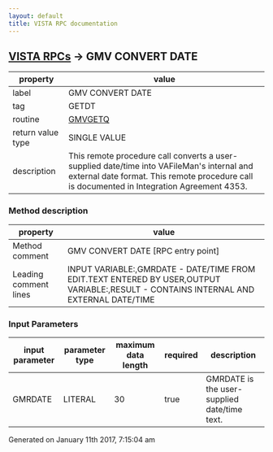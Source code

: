 ```yaml
---
layout: default
title: VISTA RPC documentation
---
```




## [VISTA RPCs](TableOfContent.md) &#8594; GMV CONVERT DATE 

 property | value 
--- | --- 
 label | GMV CONVERT DATE
 tag | GETDT
 routine | [GMVGETQ](http://code.osehra.org/dox/Routine_GMVGETQ_source.html)
 return value type | SINGLE VALUE
 description | This remote procedure call converts a user-supplied date/time into VAFileMan's internal and external date format. This remote procedure call is documented in Integration Agreement 4353.


### Method description

 property | value 
--- | --- 
 Method comment | GMV CONVERT DATE [RPC entry point]
 Leading comment lines | INPUT VARIABLE:,GMRDATE - DATE/TIME FROM EDIT.TEXT ENTERED BY USER,OUTPUT VARIABLE:,RESULT - CONTAINS INTERNAL AND EXTERNAL DATE/TIME

### Input Parameters

| input parameter | parameter type | maximum data length | required | description | 
| --- | --- | --- | --- | --- | 
| GMRDATE | LITERAL | 30 | true | GMRDATE is the user-supplied date/time text. | 




 Generated on January 11th 2017, 7:15:04 am